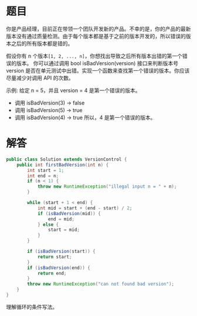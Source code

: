 # 题目
你是产品经理，目前正在带领一个团队开发新的产品。不幸的是，你的产品的最新版本没有通过质量检测。由于每个版本都是基于之前的版本开发的，所以错误的版本之后的所有版本都是错的。 

假设你有 n 个版本`[1, 2, ..., n]`，你想找出导致之后所有版本出错的第一个错误的版本。 
你可以通过调用 bool isBadVersion(version) 接口来判断版本号 version 是否在单元测试中出错。实现一个函数来查找第一个错误的版本。你应该尽量减少对调用 API 的次数。 

示例: 
给定 n = 5，并且 version = 4 是第一个错误的版本。
- 调用 isBadVersion(3) -> false
- 调用 isBadVersion(5) -> true
- 调用 isBadVersion(4) -> true
所以，4 是第一个错误的版本。

# 解答
```java 
public class Solution extends VersionControl {
    public int firstBadVersion(int n) {
        int start = 1;
        int end = n;
        if (n < 1) {
            throw new RuntimeException("illegal input n = " + n);
        }

        while (start + 1 < end) {
            int mid = start + (end - start) / 2;
            if (isBadVersion(mid)) {
                end = mid;
            } else {
                start = mid;
            }
        }

        if (isBadVersion(start)) {
            return start;
        }
        if (isBadVersion(end)) {
            return end;
        }
        throw new RuntimeException("can not found bad version");
    }
}
```
理解循环的条件写法。

